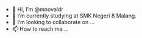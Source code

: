 - 👋 Hi, I’m @mnovaldr
- 🌱 I’m currently studying at SMK Negeri 8 Malang.
- 💞️ I’m looking to collaborate on ...
- 📫 How to reach me ...

<!---
NovalRamadhani/NovalRamadhani is a ✨ special ✨ repository because its `README.md` (this file) appears on your GitHub profile.
You can click the Preview link to take a look at your changes.
--->
